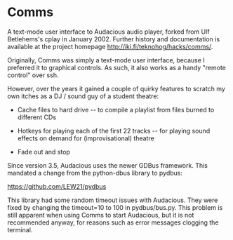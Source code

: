 Comms
=====

A text-mode user interface to Audacious audio player, forked from Ulf
Betlehems's cplay in January 2002. Further history and documentation is available at the project homepage http://iki.fi/teknohog/hacks/comms/.

Originally, Comms was simply a text-mode user interface, because I
preferred it to graphical controls. As such, it also works as a handy
"remote control" over ssh.

However, over the years it gained a couple of quirky features to
scratch my own itches as a DJ / sound guy of a student theatre:

* Cache files to hard drive -- to compile a playlist from files burned
  to different CDs

* Hotkeys for playing each of the first 22 tracks -- for playing sound
  effects on demand for (improvisational) theatre

* Fade out and stop

Since version 3.5, Audacious uses the newer GDBus framework. This
mandated a change from the python-dbus library to pydbus:

https://github.com/LEW21/pydbus

This library had some random timeout issues with Audacious. They were
fixed by changing the timeout=10 to 100 in pydbus/bus.py. This problem
is still apparent when using Comms to start Audacious, but it is not
recommended anyway, for reasons such as error messages clogging the
terminal.
